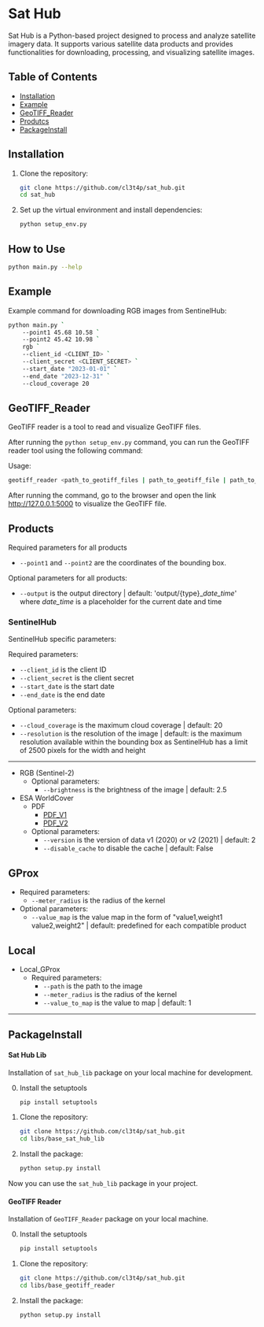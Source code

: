 # Sat Hub

Sat Hub is a Python-based project designed to process and analyze satellite imagery data. It supports various satellite data products and provides functionalities for downloading, processing, and visualizing satellite images.

## Table of Contents

- [Installation](#installation)
- [Example](#example)
- [GeoTIFF_Reader](#geotiff_reader)
- [Produtcs](#products)
- [PackageInstall](#packageinstall)

## Installation

1. Clone the repository:
    ```sh
    git clone https://github.com/cl3t4p/sat_hub.git
    cd sat_hub
    ```

2. Set up the virtual environment and install dependencies:
    ```sh
    python setup_env.py
    ```

## How to Use

```sh
python main.py --help
```

## Example
Example command for downloading RGB images from SentinelHub:

```sh
python main.py `
    --point1 45.68 10.58 `
    --point2 45.42 10.98 `
    rgb `
    --client_id <CLIENT_ID> `
    --client_secret <CLIENT_SECRET> `
    --start_date "2023-01-01" `
    --end_date "2023-12-31" `
    --cloud_coverage 20
```

## GeoTIFF_Reader
GeoTIFF reader is a tool to read and visualize GeoTIFF files.

After running the `python setup_env.py` command, you can run the GeoTIFF reader tool using the following command:

Usage:
```sh
geotiff_reader <path_to_geotiff_files | path_to_geotiff_file | path_to_directory> 
```
After running the command, go to the browser and open the link http://127.0.0.1:5000 to visualize the GeoTIFF file.


## Products
Required parameters for all products
- `--point1` and `--point2` are the coordinates of the bounding box.

Optional parameters for all products:
- `--output` is the output directory | default: 'output/{type}_*date_time*' where *date_time* is a placeholder for the current date and time


### SentinelHub
SentinelHub specific parameters:

Required parameters:
- `--client_id` is the client ID
- `--client_secret` is the client secret
- `--start_date` is the start date
- `--end_date` is the end date

Optional parameters:
- `--cloud_coverage` is the maximum cloud coverage | default: 20
- `--resolution` is the resolution of the image | default: is the maximum resolution available within the bounding box as SentinelHub has a limit of 2500 pixels for the width and height

----

- RGB (Sentinel-2)
    - Optional parameters:
        - `--brightness` is the brightness of the image | default: 2.5
- ESA WorldCover
    - PDF 
        - [PDF_V1](https://esa-worldcover.s3.eu-central-1.amazonaws.com/v100/2020/docs/WorldCover_PUM_V1.0.pdf)
        - [PDF_V2](https://esa-worldcover.s3.eu-central-1.amazonaws.com/v200/2021/docs/WorldCover_PUM_V2.0.pdf)
    - Optional parameters:
        - `--version` is the version of data v1 (2020) or v2 (2021) | default: 2
        - `--disable_cache` to disable the cache | default: False


## GProx
- Required parameters:
    - `--meter_radius` is the radius of the kernel
- Optional parameters:
    - `--value_map` is the value map in the form of "value1,weight1 value2,weight2" | default: predefined for each compatible product

## Local
- Local_GProx
    - Required parameters:
        - `--path` is the path to the image
        - `--meter_radius` is the radius of the kernel
        - `--value_to_map` is the value to map | default: 1

-----

## PackageInstall
#### Sat Hub Lib
Installation of `sat_hub_lib` package on your local machine for development.

0. Install the setuptools
    ```sh
    pip install setuptools
    ```

1. Clone the repository:
    ```sh
    git clone https://github.com/cl3t4p/sat_hub.git
    cd libs/base_sat_hub_lib
    ```

2. Install the package:
    ```sh
    python setup.py install
    ```

Now you can use the `sat_hub_lib` package in your project.

#### GeoTIFF Reader
Installation of `GeoTIFF_Reader` package on your local machine.

0. Install the setuptools
    ```sh
    pip install setuptools
    ```

1. Clone the repository:
    ```sh
    git clone https://github.com/cl3t4p/sat_hub.git
    cd libs/base_geotiff_reader
    ```

2. Install the package:
    ```sh
    python setup.py install
    ```
